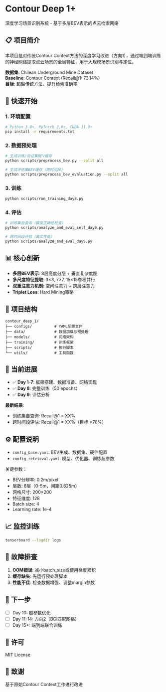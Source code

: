 # Contour Deep 1+

深度学习场景识别系统 - 基于多层BEV表示的点云检索网络

## 📋 项目简介

本项目是对传统Contour Context方法的深度学习改进（方向1），通过端到端训练的神经网络提取点云场景的全局特征，用于大规模场景识别与定位。

**数据集**: Chilean Underground Mine Dataset  
**Baseline**: Contour Context (Recall@1: 73.14%)  
**目标**: 超越传统方法，提升检索准确率

## 🚀 快速开始

### 1. 环境配置
```bash
# Python 3.8+, PyTorch 2.0+, CUDA 11.8+
pip install -r requirements.txt
```

### 2. 数据预处理
```bash
# 生成训练/验证集BEV缓存
python scripts/preprocess_bev.py --split all

# 生成评估集BEV缓存（跨时间段）
python scripts/preprocess_bev_evaluation.py --split all
```

### 3. 训练
```bash
python scripts/run_training_day8.py
```

### 4. 评估
```bash
# 训练集自查询（模型正确性检查）
python scripts/analyze_and_eval_self_day9.py

# 跨时间段评估（真实性能）
python scripts/analyze_and_eval_day9.py
```

## 📊 核心创新

- **多层BEV表示**: 8层高度分层 + 垂直复杂度图
- **多尺度特征提取**: 3×3, 7×7, 15×15卷积并行
- **双重注意力机制**: 空间注意力 + 跨层注意力
- **Triplet Loss**: Hard Mining策略

## 📁 项目结构

```
contour_deep_1/
├── configs/          # YAML配置文件
├── data/             # 数据加载与预处理
├── models/           # 网络架构
├── training/         # 训练框架
├── scripts/          # 执行脚本
└── utils/            # 工具函数
```

## 🎯 当前进展

- ✅ **Day 1-7**: 框架搭建、数据准备、网络实现
- ✅ **Day 8**: 完整训练（50 epochs）
- ✅ **Day 9**: 评估分析

**最新结果**:
- 训练集自查询: Recall@1 = XX%
- 跨时间段评估: Recall@1 = XX%（目标 >78%）

## ⚙️ 配置说明

- `config_base.yaml`: BEV生成、数据集、硬件配置
- `config_retrieval.yaml`: 模型、优化器、训练超参数

关键参数：
- BEV分辨率: 0.2m/pixel
- 层数: 8层（0-5m，间距0.625m）
- 网格尺寸: 200×200
- 特征维度: 128
- Batch size: 4
- Learning rate: 1e-4

## 📈 监控训练

```bash
tensorboard --logdir logs
```

## 🔧 故障排查

1. **OOM错误**: 减小batch_size或使用梯度累积
2. **缓存缺失**: 先运行预处理脚本
3. **性能不佳**: 检查数据增强、调整margin参数

## 📝 下一步

- [ ] Day 10: 超参数优化
- [ ] Day 11-14: 方向2（BCI匹配网络）
- [ ] Day 15+: 端到端联合训练

## 📄 许可

MIT License

## 🙏 致谢

基于原始Contour Context工作进行改进
